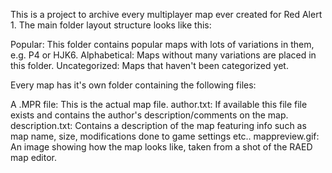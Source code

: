 This is a project to archive every multiplayer map ever created for Red Alert 1. The main folder layout structure looks like this:

Popular: This folder contains popular maps with lots of variations in them, e.g. P4 or HJK6.
Alphabetical: Maps without many variations are placed in this folder.
Uncategorized: Maps that haven't been categorized yet.

Every map has it's own folder containing the following files:

A .MPR file: This is the actual map file.
author.txt: If available this file file exists and contains the author's description/comments on the map.
description.txt: Contains a description of the map featuring info such as map name, size, modifications done to game settings etc..
mappreview.gif: An image showing how the map looks like, taken from a shot of the RAED map editor.